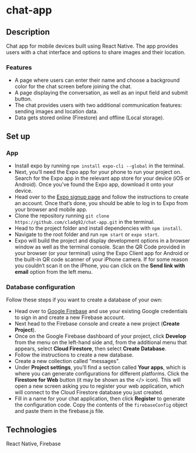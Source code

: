# chat-app

## Description

Chat app for mobile devices built using React Native. The app provides users with a chat interface and options to share images and their location.

### Features

- A page where users can enter their name and choose a background color for the chat screen
  before joining the chat.
- A page displaying the conversation, as well as an input field and submit button.
- The chat provides users with two additional communication features: sending images
  and location data.
- Data gets stored online (Firestore) and offline (Local storage).

## Set up

### App

- Install expo by running `npm install expo-cli --global` in the terminal.
- Next, you’ll need the Expo app for your phone to run your project on. Search for the Expo app in the relevant app store for your device (iOS or Android). Once you’ve found the Expo app, download it onto your device.
- Head over to the [Expo signup page](https://expo.dev/) and follow the instructions to create an account. Once that’s done, you should be able to log in to Expo from your browser and mobile app.
- Clone the repository running `git clone https://github.com/cladg92/chat-app.git` in the terminal.
- Head to the project folder and install dependencies with `npm install`.
- Navigate to the root folder and run `npm start` or `expo start`.
- Expo will build the project and display development options in a browser window as well as the terminal console. Scan the QR Code provided in your browser (or your terminal) using the Expo Client app for Android or the built-in QR code scanner of your iPhone camera. If for some reason you couldn’t scan it on the iPhone, you can click on the **Send link with email** option from the left menu.

### Database configuration

Follow these steps if you want to create a database of your own:

- Head over to [Google Firebase](https://firebase.google.com/) and use your existing Google credentials to sign in and create a new Firebase account.
- Next head to the Firebase console and create a new project (**Create Project**).
- Once on the Google Firebase dashboard of your project, click **Develop** from the menu on the left-hand side and, from the additional menu that appears, select **Cloud Firestore**, then select **Create Database**.
- Follow the instructions to create a new database.
- Create a new collection called "messages".
- Under **Project settings**, you’ll find a section called **Your apps**, which is where you can generate configurations for different platforms. Click the **Firestore for Web** button (it may be shown as the </> icon). This will open a new screen asking you to register your web application, which will connect to the Cloud Firestore database you just created.
- Fill in a name for your chat application, then click **Register** to generate the configuration code. Copy the contents of the `firebaseConfig` object and paste them in the firebase.js file.

## Technologies

React Native, Firebase

